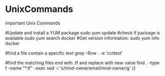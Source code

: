 # UnixCommands
important Unix Commands

#Update and install a YUM package
sudo yum update 
#check if package is available
sudo yum search docker 
#Get version information:
sudo yum info docker

#find a file contain a specific text 
grep -Rnw . -e 'ccttest'

#find the matching files end with .tf and replace with new value
find . -type f -name "*.tf" -exec sed -i 's/mnd-owneremail/mnd-owner/g' {} 
